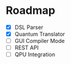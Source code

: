 # Roadmap
- [x] DSL Parser
- [x] Quantum Translator
- [ ] GUI Compiler Mode
- [ ] REST API
- [ ] QPU Integration